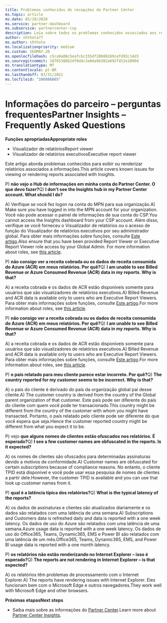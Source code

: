 ```yaml
---
title: Problemas conhecidos do recepções do Partner Center
ms.topic: article
ms.date: 05/19/2020
ms.service: partner-dashboard
ms.subservice: partnercenter-csp
description: Leia sobre todos os problemas conhecidos associados aos relatórios de PCI (Partner Center insights). As informações podem incluir problemas de renderização conhecidos ou limitações de relatórios.
author: shthota77
ms.author: shthota
ms.localizationpriority: medium
ms.custom: SEOMAY.20
ms.openlocfilehash: c5ca9a00c5eafcbc155df20b08269cefd93c14d3
ms.sourcegitcommit: 10765386b2df0d4c2e8da9b302a692f452e1090d
ms.translationtype: MT
ms.contentlocale: pt-BR
ms.lasthandoff: 03/31/2021
ms.locfileid: "106086865"
---
```

# <a name="partner-insights--frequently-asked-questions"></a><span data-ttu-id="7f7c4-104">Informações do parceiro – perguntas frequentes</span><span class="sxs-lookup"><span data-stu-id="7f7c4-104">Partner Insights – Frequently Asked Questions</span></span>

<span data-ttu-id="7f7c4-105">**Funções apropriadas**</span><span class="sxs-lookup"><span data-stu-id="7f7c4-105">**Appropriate roles**</span></span>

- <span data-ttu-id="7f7c4-106">Visualizador de relatórios</span><span class="sxs-lookup"><span data-stu-id="7f7c4-106">Report viewer</span></span>
- <span data-ttu-id="7f7c4-107">Visualizador de relatórios executivos</span><span class="sxs-lookup"><span data-stu-id="7f7c4-107">Executive report viewer</span></span>

<span data-ttu-id="7f7c4-108">Este artigo aborda problemas conhecidos para exibir ou renderizar relatórios associados a informações.</span><span class="sxs-lookup"><span data-stu-id="7f7c4-108">This article covers known issues for viewing or rendering reports associated with Insights.</span></span>

<span data-ttu-id="7f7c4-109">P) **não vejo o Hub de informações em minha conta do Partner Center. O que devo fazer?**</span><span class="sxs-lookup"><span data-stu-id="7f7c4-109">Q) **I don’t see the Insights hub in my Partner Center account. What should I do?**</span></span>

<span data-ttu-id="7f7c4-110">A) Verifique se você fez logon na conta do MPN para sua organização.</span><span class="sxs-lookup"><span data-stu-id="7f7c4-110">A) Make sure you have logged in into the MPN account for your organization.</span></span> <span data-ttu-id="7f7c4-111">Você não pode acessar o painel de informações de sua conta do CSP.</span><span class="sxs-lookup"><span data-stu-id="7f7c4-111">You cannot access the Insights dashboard from your CSP account.</span></span> <span data-ttu-id="7f7c4-112">Além disso, verifique se você forneceu o Visualizador de relatórios ou o acesso de função do Visualizador de relatórios executivos por seu administrador global.  Para obter mais informações sobre funções, consulte [Este artigo](./pci-roles.md).</span><span class="sxs-lookup"><span data-stu-id="7f7c4-112">Also ensure that you have been provided Report Viewer or Executive Report Viewer role access by your Global Admin.  For more information about roles, see [this article](./pci-roles.md).</span></span>

<span data-ttu-id="7f7c4-113">P) **não consigo ver a receita cobrada ou os dados de receita consumida do Azure (ACR) em meus relatórios. Por quê?**</span><span class="sxs-lookup"><span data-stu-id="7f7c4-113">Q) **I am unable to see Billed Revenue or Azure Consumed Revenue (ACR) data in my reports. Why is that?**</span></span>

<span data-ttu-id="7f7c4-114">A) a receita cobrada e os dados de ACR estão disponíveis somente para usuários que são visualizadores de relatórios executivos.</span><span class="sxs-lookup"><span data-stu-id="7f7c4-114">A) Billed Revenue and ACR data is available only to users who are Executive Report Viewers.</span></span>  <span data-ttu-id="7f7c4-115">Para obter mais informações sobre funções, consulte [Este artigo](./pci-roles.md).</span><span class="sxs-lookup"><span data-stu-id="7f7c4-115">For more information about roles, see [this article](./pci-roles.md).</span></span>

<span data-ttu-id="7f7c4-116">P) **não consigo ver a receita cobrada ou os dados de receita consumida do Azure (ACR) em meus relatórios. Por quê?**</span><span class="sxs-lookup"><span data-stu-id="7f7c4-116">Q) **I am unable to see Billed Revenue or Azure Consumed Revenue (ACR) data in my reports. Why is that?**</span></span>

<span data-ttu-id="7f7c4-117">A) a receita cobrada e os dados de ACR estão disponíveis somente para usuários que são visualizadores de relatórios executivos.</span><span class="sxs-lookup"><span data-stu-id="7f7c4-117">A) Billed Revenue and ACR data is available only to users who are Executive Report Viewers.</span></span> <span data-ttu-id="7f7c4-118">Para obter mais informações sobre funções, consulte [Este artigo](./pci-roles.md).</span><span class="sxs-lookup"><span data-stu-id="7f7c4-118">For more information about roles, see [this article](./pci-roles.md).</span></span>

<span data-ttu-id="7f7c4-119">P) **o país relatado para meu cliente parece estar incorreto. Por quê?**</span><span class="sxs-lookup"><span data-stu-id="7f7c4-119">Q) **The country reported for my customer seems to be incorrect. Why is that?**</span></span>

<span data-ttu-id="7f7c4-120">A) o país do cliente é derivado do país da organização global pai desse cliente.</span><span class="sxs-lookup"><span data-stu-id="7f7c4-120">A) The customer country is derived from the country of the Global parent organization of that customer.</span></span> <span data-ttu-id="7f7c4-121">Este país pode ser diferente do país do cliente com quem você pode ter transacionado.</span><span class="sxs-lookup"><span data-stu-id="7f7c4-121">This country might be different from the country of the customer with whom you might have transacted.</span></span> <span data-ttu-id="7f7c4-122">Portanto, o país relatado pelo cliente pode ser diferente do que você espera que seja.</span><span class="sxs-lookup"><span data-stu-id="7f7c4-122">Hence the customer reported country might be different from what you expect it to be.</span></span>

<span data-ttu-id="7f7c4-123">P) vejo **que alguns nomes de clientes estão ofuscados nos relatórios. É esperado?**</span><span class="sxs-lookup"><span data-stu-id="7f7c4-123">Q) **I see a few customer names are obfuscated in the reports. Is it expected?**</span></span>

<span data-ttu-id="7f7c4-124">A) os nomes de clientes são ofuscados para determinadas assinaturas devido a motivos de conformidade.</span><span class="sxs-lookup"><span data-stu-id="7f7c4-124">A) Customer names are obfuscated for certain subscriptions because of compliance reasons.</span></span> <span data-ttu-id="7f7c4-125">No entanto, o cliente TPID está disponível e você pode usar essa pesquisa de nomes de clientes a partir dele.</span><span class="sxs-lookup"><span data-stu-id="7f7c4-125">However, the customer TPID is available and you can use that look up customer names from it.</span></span>

<span data-ttu-id="7f7c4-126">P) **qual é a latência típica dos relatórios?**</span><span class="sxs-lookup"><span data-stu-id="7f7c4-126">Q) **What is the typical latency of the reports?**</span></span>

<span data-ttu-id="7f7c4-127">A) os dados de assinaturas e clientes são atualizados diariamente e os dados são relatados com uma latência de uma semana.</span><span class="sxs-lookup"><span data-stu-id="7f7c4-127">A) Subscriptions and Customers data is refreshed daily and data is reported with a one week latency.</span></span> <span data-ttu-id="7f7c4-128">Os dados de uso do Azure são relatados com uma latência de uma semana.</span><span class="sxs-lookup"><span data-stu-id="7f7c4-128">Azure usage data is reported with a one week latency.</span></span> <span data-ttu-id="7f7c4-129">Os dados de uso do Office365, Teams, Dynamic365, EMS e Power BI são relatados com uma latência de um mês.</span><span class="sxs-lookup"><span data-stu-id="7f7c4-129">Office365, Teams, Dynamic365, EMS, and Power BI usage data is reported with a one month latency.</span></span>

<span data-ttu-id="7f7c4-130">P) **os relatórios não estão renderizando no Internet Explorer – isso é esperado?**</span><span class="sxs-lookup"><span data-stu-id="7f7c4-130">Q) **The reports are not rendering in Internet Explorer – is that expected?**</span></span>

<span data-ttu-id="7f7c4-131">A) os relatórios têm problemas de processamento com o Internet Explorer.</span><span class="sxs-lookup"><span data-stu-id="7f7c4-131">A)  The reports have rendering issues with Internet Explorer.</span></span> <span data-ttu-id="7f7c4-132">Eles funcionam bem com o Microsoft Edge e outros navegadores.</span><span class="sxs-lookup"><span data-stu-id="7f7c4-132">They work well with Microsoft Edge and other browsers.</span></span>

<span data-ttu-id="7f7c4-133">**Próximas etapas**</span><span class="sxs-lookup"><span data-stu-id="7f7c4-133">**Next steps**</span></span>

- <span data-ttu-id="7f7c4-134">Saiba mais sobre as informações do [Partner Center](partner-center-insights.md).</span><span class="sxs-lookup"><span data-stu-id="7f7c4-134">Learn more about [Partner Center Insights](partner-center-insights.md).</span></span>